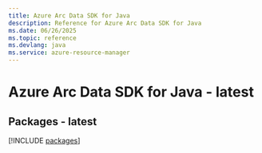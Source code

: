 ```yaml
---
title: Azure Arc Data SDK for Java
description: Reference for Azure Arc Data SDK for Java
ms.date: 06/26/2025
ms.topic: reference
ms.devlang: java
ms.service: azure-resource-manager
---
```

# Azure Arc Data SDK for Java - latest
## Packages - latest
[!INCLUDE [packages](arc-data-index.md)]
